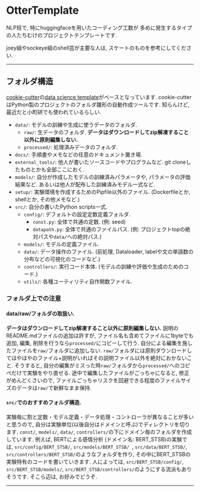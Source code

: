# OtterTemplate

NLP班で, 特にhuggingfaceを用いたコーディング工数が
多めに発生するタイプの人たちむけのプロジェクトテンプレートです.

joey組やsockeye組のshell芸が主要な人は, スケートのものを参考にしてください.

--------------------

## フォルダ構造

[cookie-cutter][cookie-cutter]の[data science template][ds-template]がベースとなっています.
cookie-cutterはPython製のプロジェクトのフォルダ雛形の自動作成ツールです.
知らんけど, 最近だと小町研でも使われているらしい.

- `data/`: モデルの訓練や生成に使うデータのフォルダ.
  - `raw/`: 生データのフォルダ. **データはダウンロードしてzip解凍すること以外に原則編集しない.**
  - `processed/`: 処理済みデータのフォルダ.
- `docs/`: 手順書やメモなどの任意のドキュメント置き場.
- `external_tools/`: 他人が書いたソースコードやプログラムなど. git cloneしたものとかも全部ここにおく.
- `models/`: 自分が作成したモデルの訓練済みパラメータや, パラメータの評価結果など. あるいは他人が配布した訓練済みモデル一式など.
- `setup/`: 実験環境を作成するためのPipfile以外のファイル. (Dockerfileとか, shellとか, その他メモなど.)
- `src/`: 自分の書いたPython scripts一式.
  - `config/`: デフォルトの設定定数定義フォルダ.
    - `const.py`: 全体で共通の定数. (例: seed)
    - `datapath.py`: 全体で共通のファイルパス. (例: プロジェクトtopの絶対パスや`data/`への絶対パス.)
  - `models/`: モデルの定義ファイル.
  - `data/`: データ操作のファイル. (前処理, Dataloader, labelや文の単語数の分布などの可視化のコードなど.)
  - `controllers/`: 実行コード本体. (モデルの訓練や評価や生成のためのコード.)
  - `utils/`: 各種ユーティリティ自作関数ファイル.
  
### フォルダ上での注意

#### data/raw/フォルダの取扱い.

**データはダウンロードしてzip解凍すること以外に原則編集しない.**
説明のREADME.mdファイルの追加は許すが, ファイル名も含めてファイルに1byteでも追加, 編集, 削除を行うなら`processed/`にコピーして行う.
自分による編集を施したファイルを`raw/`フォルダに追加しない.
`raw/`フォルダには原則ダウンロードしてほやほやのファイル+説明がいればその説明ファイル以外を絶対におかないこと.
そうすると, 自分の編集がミスった時`raw/`フォルダから`processed/`へのコピペだけで実験をやり直せる.
途中で編集したファイルがごっちゃになると, 修正がめんどくさいので, ファイルごっちゃリスクを回避できる程度のファイルサイズのデータは`raw/`で新鮮なまま保持.

#### `src/`でのおすすめフォルダ構造.

実験毎に割と定数・モデル定義・データ処理・コントローラが異なることが多いと思うので, 自分は実験単位(以後自分はドメインと呼ぶ)でディレクトリを切ります.
`const/`, `models/`, `data/`, `controllers/`の下にドメイン毎のフォルダを作成しています.
例えば, BERTによる感情分析 (ドメイン名: BERT_STSB)の実験では, 
`src/config/BERT_STSB/`, `src/models/BERT_STSB/ `, `src/data/BERT_STSB/`, `src/controllers/BERT_STSB/`のようなフォルダを作り, その中にBERT_STSBの実験特有のコードを書いていきます.
人によっては, `src/BERT_STSB/config/`, `src/BERT_STSB/models/`, `src/BERT_STSB/controllers/`のようにする流派もありそうです. 
そこら辺は, お好みでどうぞ.

--------------------


[cookie-cutter]:https://cookiecutter.readthedocs.io/en/latest/installation.html
[ds-template]:https://github.com/drivendata/cookiecutter-data-science